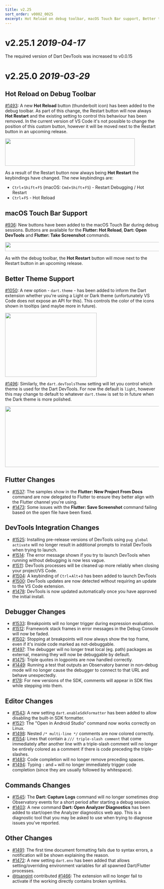 ```yaml
---
title: v2.25
sort_order: v0002_0025
excerpt: Hot Reload on debug toolbar, macOS Touch Bar support, Better theme support, DevTools improvements...
---
```


# v2.25.1 *2019-04-17*

The required version of Dart DevTools was increased to v0.0.15


# v2.25.0 *2019-03-29*

## Hot Reload on Debug Toolbar

[#1493](https://github.com/Dart-Code/Dart-Code/issues/1493): A new **Hot Reload** button (thunderbolt icon) has been added to the debug toolbar. As part of this change, the Restart button will now always **Hot Restart** and the existing setting to control this behaviour has been removed. In the current version of VS Code it's not possible to change the position of this custom button, however it will be moved next to the Restart button in an upcoming release.

<img loading="lazy" src="/images/release_notes/v2.25/hot_reload_on_debug_toolbar.png" width="425" height="90" />

As a result of the Restart button now always being **Hot Restart** the keybindings have changed. The new keybindings are:

- `Ctrl`+`Shift`+`F5` (macOS: `Cmd`+`Shift`+`F5`) - Restart Debugging / Hot Restart
- `Ctrl`+`F5` - Hot Reload


## macOS Touch Bar Support

[#936](https://github.com/Dart-Code/Dart-Code/issues/936): New buttons have been added to the macOS Touch Bar during debug sessions. Buttons are available for the **Flutter: Hot Reload**, **Dart: Open DevTools** and **Flutter: Take Screenshot** commands.

<img loading="lazy" src="/images/release_notes/v2.25/macos_touch_bar_buttons.png" width="700" height="30" />

As with the debug toolbar, the **Hot Restart** button will move next to the Restart button in an upcoming release.

## Better Theme Support

[#1050](https://github.com/Dart-Code/Dart-Code/issues/1050): A new option - `dart.theme` - has been added to inform the Dart extension whether you're using a Light or Dark theme (unfortunately VS Code does not expose an API for this). This controls the color of the icons shown in tooltips (and maybe more in future).

<img loading="lazy" src="/images/release_notes/v2.25/theme_icons.png" width="300" height="210" />

[#1496](https://github.com/Dart-Code/Dart-Code/issues/1496): Similarly, the `dart.devToolsTheme` setting will let you control which theme is used for the Dart DevTools. For now the default is `light`, however this may change to default to whatever `dart.theme` is set to in future when the Dark theme is more polished.

<img loading="lazy" src="/images/release_notes/v2.25/theme_devtools.png" width="700" height="200" />


## Flutter Changes

- [#1537](https://github.com/Dart-Code/Dart-Code/issues/1537): The samples show in the **Flutter: New Project From Docs** command are now delegated to Flutter to ensure they better align with the Flutter channel you're using.
- [#1473](https://github.com/Dart-Code/Dart-Code/issues/1473): Some issues with the **Flutter: Save Screenshot** command failing based on the open file have been fixed.


## DevTools Integration Changes

- [#1525](https://github.com/Dart-Code/Dart-Code/issues/1525): Installing pre-release versions of DevTools using `pug global activate` will no longer result in additional prompts to install DevTools when trying to launch.
- [#1514](https://github.com/Dart-Code/Dart-Code/issues/1514): The error message shown if you try to launch DevTools when running without debugging is now less vague.
- [#1511](https://github.com/Dart-Code/Dart-Code/issues/1511): DevTools processes will be cleaned up more reliably when closing your project/VS Code.
- [#1504](https://github.com/Dart-Code/Dart-Code/issues/1504): A keybinding of `Ctrl`+`Alt`+`D` has been added to launch DevTools
- [#1500](https://github.com/Dart-Code/Dart-Code/issues/1500): DevTools updates are now detected without requiring an update to the VS Code extension.
- [#1478](https://github.com/Dart-Code/Dart-Code/issues/1478): DevTools is now updated automatically once you have approved the initial install.


## Debugger Changes

- [#1533](https://github.com/Dart-Code/Dart-Code/issues/1533): Breakpoints will no longer trigger during expression evaluation.
- [#1512](https://github.com/Dart-Code/Dart-Code/issues/1512): Framework stack frames in error messages in the Debug Console will now be faded.
- [#1502](https://github.com/Dart-Code/Dart-Code/issues/1502): Stopping at breakpoints will now always show the top frame, even if it's inside code marked as not-debuggable.
- [#1497](https://github.com/Dart-Code/Dart-Code/issues/1497): The debugger will no longer treat local (eg. path) packages as external, meaning they will now be debuggable by default.
- [#1475](https://github.com/Dart-Code/Dart-Code/issues/1475): Triple quotes in logpoints are now handled correctly.
- [#1449](https://github.com/Dart-Code/Dart-Code/issues/1449): Running a test that outputs an Observatory banner in non-debug mode will no longer cause the debugger to connect to that URL and behave unexpectedly.
- [#178](https://github.com/Dart-Code/Dart-Code/issues/178): For new versions of the SDK, comments will appear in SDK files while stepping into them.


## Editor Changes

- [#1543](https://github.com/Dart-Code/Dart-Code/issues/1543): A new setting `dart.enableSdkFormatter` has been added to allow disabling the built-in SDK formatter.
- [#1521](https://github.com/Dart-Code/Dart-Code/issues/1521): The "Open in Android Studio" command now works correctly on Linux.
- [#1498](https://github.com/Dart-Code/Dart-Code/issues/1498): Nested `/* multi-line */` comments are now colored correctly.
- [#1554](https://github.com/Dart-Code/Dart-Code/issues/1554): Lines that contain a `/// triple-slash comment` that come immediately after another line with a triple-slash comment will no longer be entirely colored as a comment if there is code preceding the triple-slashes.
- [#1483](https://github.com/Dart-Code/Dart-Code/issues/1483): Code completion will no longer remove preceding spaces.
- [#1494](https://github.com/Dart-Code/Dart-Code/issues/1494): Typing `:` and `=` will no longer immediately trigger code completion (since they are usually followed by whitespace).


## Commands Changes

- [#1545](https://github.com/Dart-Code/Dart-Code/issues/1545): The **Dart: Capture Logs** command will no longer sometimes drop Observatory events for a short period after starting a debug session.
- [#1403](https://github.com/Dart-Code/Dart-Code/issues/1403): A new command **Dart: Open Analyzer Diagnostics** has been added to start/open the Analyzer diagnostics web app. This is a diagnostic tool that you may be asked to use when trying to diagnose issues you've reported.


## Other Changes

- [#1491](https://github.com/Dart-Code/Dart-Code/issues/1491): The first time document formatting fails due to syntax errors, a notification will be shown explaining the reason.
- [#1472](https://github.com/Dart-Code/Dart-Code/issues/1472): A new setting `dart.env` has been added that allows setting/overriding environment variables for all spawned Dart/Flutter processes.
- [@tsangint](https://github.com/tsangint) contributed [#1466](https://github.com/Dart-Code/Dart-Code/issues/1466): The extension will no longer fail to activate if the working directly contains broken symlinks.
